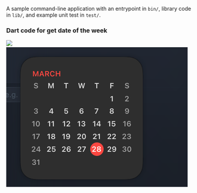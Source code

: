 A sample command-line application with an entrypoint in `bin/`, library code
in `lib/`, and example unit test in `test/`.

### Dart code for get date of the week


<img src="https://raw.githubusercontent.com/Hendriyawan/DateOfTheWeek/master/Screenshot_2024-03-28_at_01.43.42.png"/>
<img src="https://raw.githubusercontent.com/Hendriyawan/DateOfTheWeek/master/Screenshot 2024-03-28 at 01.44.33.png"/>